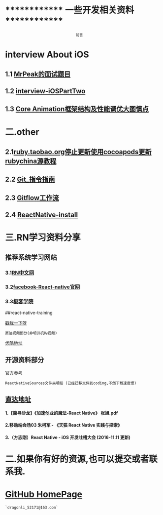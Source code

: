 
# ************  一些开发相关资料 ************
									前言
# interview About iOS
## 1.1 [MrPeak的面试题目](./interview-iOSPartOne.md)
## 1.2 [interview-iOSPartTwo](./interview-iOSPartTwo.md)
## 1.3 [Core Animation框架结构及性能调优大图慎点](./Core-Animation框架结构及性能调优/readme.md)					
					
									
# 二.other 

## 2.1[ruby.taobao.org停止更新使用cocoapods更新rubychina源教程](./cocoapodsrubychinaRepo.md)
## 2.2 [Git_指令指南](./Git_user.md)
## 2.3 [Gitflow工作流](./gitflow.md) 
## 2.4 [ReactNative-install](./ReactNative-install.md) 
						

# 三.RN学习资料分享
## 推荐系统学习网站
### 3.1[RN中文网](http://reactnative.cn)
### 3.2[facebook-React-native官网](https://facebook.github.io/react-native/)
### 3.3[极客学院](http://wiki.jikexueyuan.com/project/react-native/)

##react-native-training 

[戳我一下呀](https://www.gitbook.com/book/unbug/react-native-training/details)

	直达视频部分(非培训机构视频)
[优酷地址](http://list.youku.com/albumlist/show?id=27615900&ascending=1&page=1)


## 开源资料部分
[官方参考](https://github.com/facebook/react-native/tree/master/Examples)


`ReactNativeSources文件夹明细 (已经迁移文件到coding,不然下载速度慢)`

## [直达地址](https://coding.net/u/LFL/p/GitHubRepo/git)
#### 1.【简寻沙龙】《加速创业的魔法-React Native》 张旭.pdf
#### 2.移动端会场03 朱柯军 - 《天猫 React Native 实践与探索》
#### 3.（方志刚）React Native - iOS 开发吐槽大会  (2016-11.11 更新)

# 二.如果你有好的资源,也可以提交或者联系我. 
# [GitHub HomePage](https://github.com/DevDragonLi)
	`dragonli_52171@163.com`

